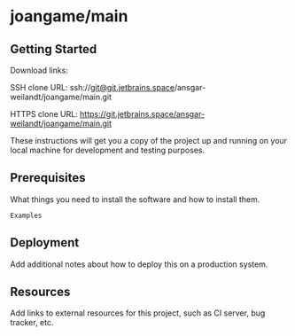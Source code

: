 # joangame/main



## Getting Started

Download links:

SSH clone URL: ssh://git@git.jetbrains.space/ansgar-weilandt/joangame/main.git

HTTPS clone URL: https://git.jetbrains.space/ansgar-weilandt/joangame/main.git



These instructions will get you a copy of the project up and running on your local machine for development and testing purposes.

## Prerequisites

What things you need to install the software and how to install them.

```
Examples
```

## Deployment

Add additional notes about how to deploy this on a production system.

## Resources

Add links to external resources for this project, such as CI server, bug tracker, etc.
